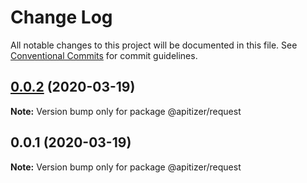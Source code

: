 # Change Log

All notable changes to this project will be documented in this file.
See [Conventional Commits](https://conventionalcommits.org) for commit guidelines.

## [0.0.2](https://github.com/jeanfortheweb/apitizer/compare/@apitizer/request@0.0.1...@apitizer/request@0.0.2) (2020-03-19)

**Note:** Version bump only for package @apitizer/request





## 0.0.1 (2020-03-19)

**Note:** Version bump only for package @apitizer/request
